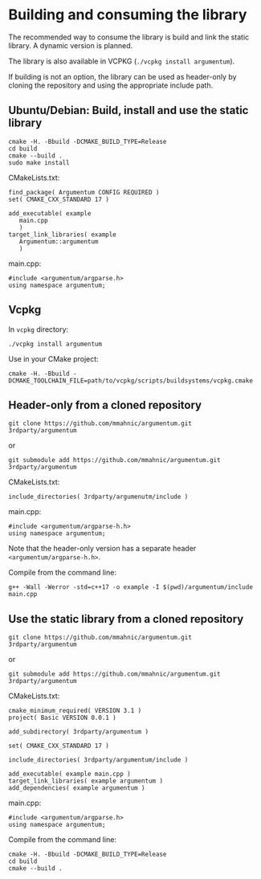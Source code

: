 # Building and consuming the library

The recommended way to consume the library is build and link the static
library.  A dynamic version is planned.

The library is also available in VCPKG (`./vcpkg install argumentum`).

If building is not an option, the library can be used as header-only by cloning
the repository and using the appropriate include path.


## Ubuntu/Debian: Build, install and use the static library

```
cmake -H. -Bbuild -DCMAKE_BUILD_TYPE=Release
cd build
cmake --build .
sudo make install
```

CMakeLists.txt:

```
find_package( Argumentum CONFIG REQUIRED )
set( CMAKE_CXX_STANDARD 17 )

add_executable( example
   main.cpp
   )
target_link_libraries( example
   Argumentum::argumentum
   )
```

main.cpp:

```
#include <argumentum/argparse.h>
using namespace argumentum;
```


## Vcpkg

In `vcpkg` directory:

```
./vcpkg install argumentum
```

Use in your CMake project:

```
cmake -H. -Bbuild -DCMAKE_TOOLCHAIN_FILE=path/to/vcpkg/scripts/buildsystems/vcpkg.cmake
```


## Header-only from a cloned repository

```
git clone https://github.com/mmahnic/argumentum.git 3rdparty/argumentum
```

or

```
git submodule add https://github.com/mmahnic/argumentum.git 3rdparty/argumentum
```

CMakeLists.txt:

```
include_directories( 3rdparty/argumenutm/include )
```


main.cpp:

```
#include <argumentum/argparse-h.h>
using namespace argumentum;
```

Note that the header-only version has a separate header `<argumentum/argparse-h.h>`.

Compile from the command line:

```
g++ -Wall -Werror -std=c++17 -o example -I $(pwd)/argumentum/include main.cpp
```


## Use the static library from a cloned repository

```
git clone https://github.com/mmahnic/argumentum.git 3rdparty/argumentum
```

or

```
git submodule add https://github.com/mmahnic/argumentum.git 3rdparty/argumentum
```

CMakeLists.txt:

```
cmake_minimum_required( VERSION 3.1 )
project( Basic VERSION 0.0.1 )

add_subdirectory( 3rdparty/argumentum )

set( CMAKE_CXX_STANDARD 17 )

include_directories( 3rdparty/argumentum/include )

add_executable( example main.cpp )
target_link_libraries( example argumentum )
add_dependencies( example argumentum )
```


main.cpp:

```
#include <argumentum/argparse.h>
using namespace argumentum;
```

Compile from the command line:

```
cmake -H. -Bbuild -DCMAKE_BUILD_TYPE=Release
cd build
cmake --build .
```

